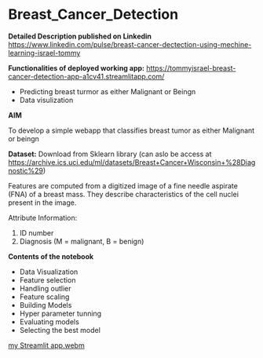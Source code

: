 # Breast_Cancer_Detection
**Detailed Description published on Linkedin** https://www.linkedin.com/pulse/breast-cancer-dectection-using-mechine-learning-israel-tommy

**Functionalities of deployed working app:**
https://tommyisrael-breast-cancer-detection-app-a1cv41.streamlitapp.com/
- Predicting breast turmor as either Malignant or Beingn
- Data visulization

**AIM**

To develop a simple webapp that classifies breast tumor as either Malignant or beingn

**Dataset:** Download from Sklearn library (can aslo be access at https://archive.ics.uci.edu/ml/datasets/Breast+Cancer+Wisconsin+%28Diagnostic%29)

Features are computed from a digitized image of a fine needle aspirate (FNA) of a breast mass. They describe characteristics of the cell nuclei present in the image.

Attribute Information:

1) ID number
2) Diagnosis (M = malignant, B = benign)

**Contents of the notebook**
- Data Visualization
- Feature selection
- Handling outlier
- Feature scaling
- Building Models
- Hyper parameter tunning
- Evaluating models
- Selecting the best model



[my Streamlit app.webm](https://user-images.githubusercontent.com/107912025/176998742-600cff2b-4110-4f49-886c-0e5c547aece9.webm)





